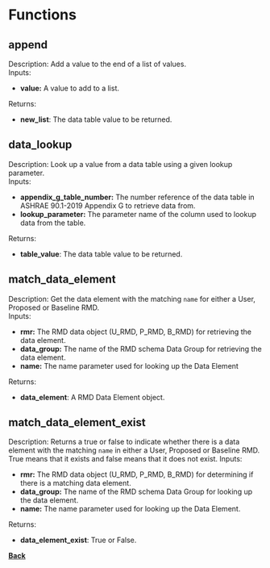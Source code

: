 # Functions  

## append 
Description:  Add a value to the end of a list of values.   
Inputs:  
- **value:** A value to add to a list.

Returns:  
- **new_list**: The data table value to be returned.


## data_lookup 
Description: Look up a value from a data table using a given lookup parameter.   
Inputs:  
- **appendix_g_table_number:** The number reference of the data table in ASHRAE 90.1-2019 Appendix G to retrieve data from.  
- **lookup_parameter:** The parameter name of the column used to lookup data from the table.  

Returns:  
- **table_value**: The data table value to be returned.

## match_data_element 
Description: Get the data element with the matching `name` for either a User, Proposed or Baseline RMD.   
Inputs:  
- **rmr:** The RMD data object (U_RMD, P_RMD, B_RMD) for retrieving the data element.  
- **data_group:** The name of the RMD schema Data Group for retrieving the data element.   
- **name:** The name parameter used for looking up the Data Element

Returns:  
- **data_element**: A RMD Data Element object.

## match_data_element_exist
Description: Returns a true or false to indicate whether there is a data element with the matching `name` in either a User, Proposed or Baseline RMD. True means that it exists and false means that it does not exist.
Inputs:  
- **rmr:** The RMD data object (U_RMD, P_RMD, B_RMD) for determining if there is a matching data element.  
- **data_group:** The name of the RMD schema Data Group for looking up the data element.   
- **name:** The name parameter used for looking up the Data Element.

Returns:  
- **data_element_exist**: True or False.

**[Back](_toc.md)**